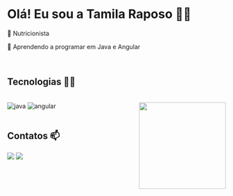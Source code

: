 <h1 align="left">Olá! Eu sou a Tamila Raposo 💜🦊</h1>

🔸 Nutricionista 

🔸 Aprendendo a programar em Java e Angular

<br>
<h2 align="left">Tecnologias 👩‍💻</h2>
<div style="display: inline_block"><br>
<img align="right" height="200px" src="https://media0.giphy.com/media/v1.Y2lkPTc5MGI3NjExdGFiN2Y5cXA1NjMxbXVmenFiZXI0ZXQ5eTRoazFvYnYxdnJpdHJkZCZlcD12MV9pbnRlcm5hbF9naWZfYnlfaWQmY3Q9Zw/osjgQPWRx3cac/giphy.gif"/>
  <img alt="java" src="https://img.shields.io/badge/Java-ED8B00?style=for-the-badge&logo=openjdk&logoColor=white">
  <img alt="angular"src="https://img.shields.io/badge/Angular-DD0031?style=for-the-badge&logo=angular&logoColor=white">
</div>

<br>
<h2 align="left">Contatos 📫</h2>
<div>
<a href = "mailto:tamila.raposo@gmail.com"><img src="https://img.shields.io/badge/Gmail-D14836?style=for-the-badge&logo=gmail&logoColor=white" target="_blank"></a>
<a href="https://www.linkedin.com/in/tamila-raposo/" target="_blank"><img src="https://img.shields.io/badge/LinkedIn-0077B5?style=for-the-badge&logo=linkedin&logoColor=white" target="_blank"></a>
</div>
